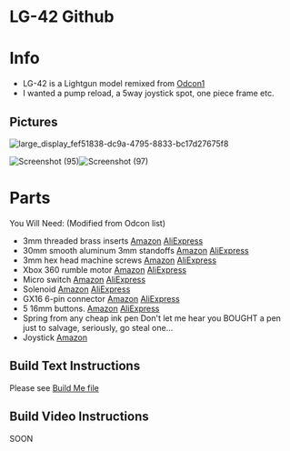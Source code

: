 # LG-42 Github 

# Info
- LG-42 is a Lightgun model remixed from [Odcon1](https://www.thingiverse.com/thing:5361060)
- I wanted a pump reload, a 5way joystick spot, one piece frame etc.
  
## Pictures 
![large_display_fef51838-dc9a-4795-8833-bc17d27675f8](https://github.com/Fusion-Lightguns/LG-42/assets/118452807/e14942d2-f65c-4334-bf6f-2c210b2d4bc2)

![Screenshot (95)](https://github.com/Fusion-Lightguns/LG-42/assets/118452807/7ddeaf09-13de-439a-be36-9d03eff56336)![Screenshot (97)](https://github.com/Fusion-Lightguns/LG-42/assets/118452807/bcbca78b-f54a-4b41-82e6-146f722f8450)




# Parts 
You Will Need: (Modified from Odcon list)
- 3mm threaded brass inserts
[Amazon](https://rb.gy/1rzq)
[AliExpress](https://rb.gy/in1x (5.3mm OD x 5mm Length) )
- 30mm smooth aluminum 3mm standoffs
[Amazon](https://rb.gy/5j6l)
[AliExpress](https://rb.gy/vn8g (m3x30))
- 3mm hex head machine screws
[Amazon](https://rb.gy/ks7q)
[AliExpress](https://rb.gy/oom5 (Cap Head) )
- Xbox 360 rumble motor
[Amazon](https://rb.gy/zug1)
[AliExpress](https://rb.gy/55tx)
- Micro switch
[Amazon](https://rb.gy/qin0)
[AliExpress](https://rb.gy/xtpa (MS-1A-14.5-C) )
- Solenoid
[Amazon](https://rb.gy/z0e0)
[AliExpress](https://rb.gy/fv9v (24V) )
- GX16 6-pin connector
[Amazon](https://rb.gy/r7dj)
[AliExpress](https://rb.gy/q7wz (6 Pin) )
- 5 16mm buttons. 
[Amazon](https://a.co/d/b0AYu6B)
[AliExpress](https://a.aliexpress.com/_mONJqyi)
- Spring from any cheap ink pen
Don't let me hear you BOUGHT a pen just to salvage, seriously, go steal one...
- Joystick 
[Amazon](https://a.co/d/37XnyAo)

## Build Text Instructions 
Please see [Build Me file](https://github.com/Fusion-Lightguns/LG-42/blob/main/Build-Me.md)

## Build Video Instructions
SOON


